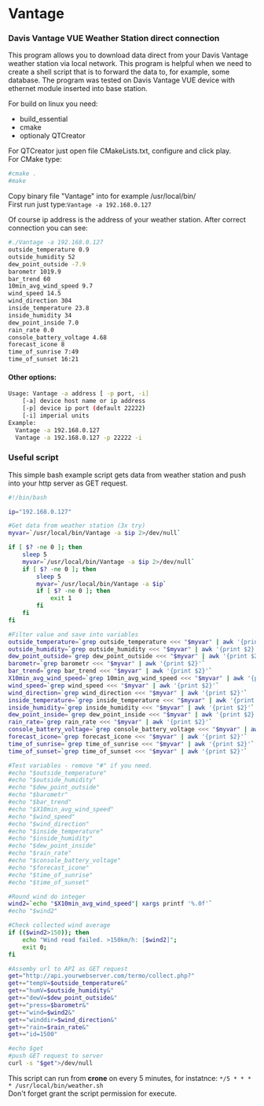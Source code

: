 # Vantage

### Davis Vantage VUE Weather Station direct connection

This program allows you to download data direct from your Davis Vantage weather station via local network. This program is helpful when we need to create a shell script that is to forward the data to, for example, some database.
The program was tested on Davis Vantage VUE device with ethernet module inserted into base station.

For build on linux you need:
- build_essential
- cmake
- optionaly QTCreator
  
For QTCreator just open file CMakeLists.txt, configure and click play.<br>
For CMake type:
```bash
#cmake .
#make
````  
Copy binary file "Vantage" into for example /usr/local/bin/<br>
First run just type:````Vantage -a 192.168.0.127````
    
Of course ip address is the address of your weather station.
  After correct connection you can see: 
 ```bash
#./Vantage -a 192.168.0.127
outside_temperature 0.9
outside_humidity 52
dew_point_outside -7.9
barometr 1019.9
bar_trend 60
10min_avg_wind_speed 9.7
wind_speed 14.5
wind_direction 304
inside_temperature 23.8
inside_humidity 34
dew_point_inside 7.0
rain_rate 0.0
console_battery_voltage 4.68
forecast_icone 8
time_of_sunrise 7:49
time_of_sunset 16:21
````

#### Other options:
```bash
Usage: Vantage -a address [ -p port, -i]
    [-a] device host name or ip address
    [-p] device ip port (default 22222)
    [-i] imperial units
Example:
  Vantage -a 192.168.0.127
  Vantage -a 192.168.0.127 -p 22222 -i
 ```` 
 
### Useful script
This simple bash example script gets data from weather station and push into your http server as GET request.
```bash
#!/bin/bash

ip="192.168.0.127"

#Get data from weather station (3x try)
myvar=`/usr/local/bin/Vantage -a $ip 2>/dev/null`

if [ $? -ne 0 ]; then
    sleep 5
    myvar=`/usr/local/bin/Vantage -a $ip 2>/dev/null`
    if [ $? -ne 0 ]; then
        sleep 5
        myvar=`/usr/local/bin/Vantage -a $ip`
        if [ $? -ne 0 ]; then
            exit 1
        fi
    fi
fi

#Filter value and save into variables
outside_temperature=`grep outside_temperature <<< "$myvar" | awk '{print $2}'`
outside_humidity=`grep outside_humidity <<< "$myvar" | awk '{print $2}'`
dew_point_outside=`grep dew_point_outside <<< "$myvar" | awk '{print $2}'`
barometr=`grep barometr <<< "$myvar" | awk '{print $2}'`
bar_trend=`grep bar_trend <<< "$myvar" | awk '{print $2}'`
X10min_avg_wind_speed=`grep 10min_avg_wind_speed <<< "$myvar" | awk '{print $2}'`
wind_speed=`grep wind_speed <<< "$myvar" | awk '{print $2}'`
wind_direction=`grep wind_direction <<< "$myvar" | awk '{print $2}'`
inside_temperature=`grep inside_temperature <<< "$myvar" | awk '{print $2}'`
inside_humidity=`grep inside_humidity <<< "$myvar" | awk '{print $2}'`
dew_point_inside=`grep dew_point_inside <<< "$myvar" | awk '{print $2}'`
rain_rate=`grep rain_rate <<< "$myvar" | awk '{print $2}'`
console_battery_voltage=`grep console_battery_voltage <<< "$myvar" | awk '{print $2}'`
forecast_icone=`grep forecast_icone <<< "$myvar" | awk '{print $2}'`
time_of_sunrise=`grep time_of_sunrise <<< "$myvar" | awk '{print $2}'`
time_of_sunset=`grep time_of_sunset <<< "$myvar" | awk '{print $2}'`

#Test variables - remove "#" if you need.
#echo "$outside_temperature"
#echo "$outside_humidity"
#echo "$dew_point_outside"
#echo "$barometr"
#echo "$bar_trend"
#echo "$X10min_avg_wind_speed"
#echo "$wind_speed"
#echo "$wind_direction"
#echo "$inside_temperature"
#echo "$inside_humidity"
#echo "$dew_point_inside"
#echo "$rain_rate"
#echo "$console_battery_voltage"
#echo "$forecast_icone"
#echo "$time_of_sunrise"
#echo "$time_of_sunset"

#Round wind do integer
wind2=`echo "$X10min_avg_wind_speed"| xargs printf '%.0f'`
#echo "$wind2"

#Check collected wind average
if (($wind2>150)); then
    echo "Wind read failed. >150km/h: [$wind2]";
    exit 0;
fi

#Assemby url to API as GET request
get="http://api.yourwebserver.com/termo/collect.php?"
get+="tempV=$outside_temperature&"
get+="humV=$outside_humidity&"
get+="dewV=$dew_point_outside&"
get+="press=$barometr&"
get+="wind=$wind2&"
get+="winddir=$wind_direction&"
get+="rain=$rain_rate&"
get+="id=1500"

#echo $get
#push GET request to server
curl -s "$get">/dev/null

````

This script can run from **crone** on every 5 minutes, for instatnce: ````*/5 * * * * /usr/local/bin/weather.sh````
<br>Don't forget grant the script permission for execute.
